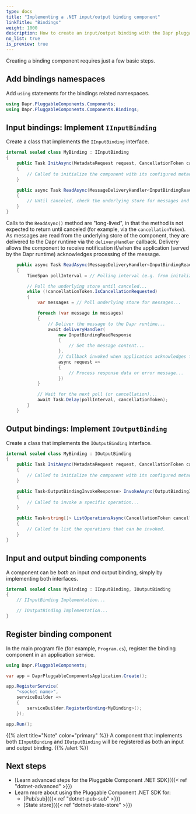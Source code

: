 ```yaml
---
type: docs
title: "Implementing a .NET input/output binding component"
linkTitle: "Bindings"
weight: 1000
description: How to create an input/output binding with the Dapr pluggable components .NET SDK
no_list: true
is_preview: true
---
```


Creating a binding component requires just a few basic steps.

## Add bindings namespaces

Add `using` statements for the bindings related namespaces.

```csharp
using Dapr.PluggableComponents.Components;
using Dapr.PluggableComponents.Components.Bindings;
```

## Input bindings: Implement `IInputBinding`

Create a class that implements the `IInputBinding` interface.

```csharp
internal sealed class MyBinding : IInputBinding
{
    public Task InitAsync(MetadataRequest request, CancellationToken cancellationToken = default)
    {
        // Called to initialize the component with its configured metadata...
    }

    public async Task ReadAsync(MessageDeliveryHandler<InputBindingReadRequest, InputBindingReadResponse> deliveryHandler, CancellationToken cancellationToken = default)
    {
        // Until canceled, check the underlying store for messages and deliver them to the Dapr runtime...
    }
}
```

Calls to the `ReadAsync()` method are "long-lived", in that the method is not expected to return until canceled (for example, via the `cancellationToken`). As messages are read from the underlying store of the component, they are delivered to the Dapr runtime via the `deliveryHandler` callback. Delivery allows the component to receive notification if/when the application (served by the Dapr runtime) acknowledges processing of the message.

```csharp
    public async Task ReadAsync(MessageDeliveryHandler<InputBindingReadRequest, InputBindingReadResponse> deliveryHandler, CancellationToken cancellationToken = default)
    {
        TimeSpan pollInterval = // Polling interval (e.g. from initalization metadata)...

        // Poll the underlying store until canceled...
        while (!cancellationToken.IsCancellationRequested)
        {
            var messages = // Poll underlying store for messages...

            foreach (var message in messages)
            {
                // Deliver the message to the Dapr runtime...
                await deliveryHandler(
                    new InputBindingReadResponse
                    {
                        // Set the message content...
                    },
                    // Callback invoked when application acknowledges the message...
                    async request =>
                    {
                        // Process response data or error message...
                    })
            }

            // Wait for the next poll (or cancellation)...
            await Task.Delay(pollInterval, cancellationToken);
        }
    }
```

## Output bindings: Implement `IOutputBinding`

Create a class that implements the `IOutputBinding` interface.

```csharp
internal sealed class MyBinding : IOutputBinding
{
    public Task InitAsync(MetadataRequest request, CancellationToken cancellationToken = default)
    {
        // Called to initialize the component with its configured metadata...
    }

    public Task<OutputBindingInvokeResponse> InvokeAsync(OutputBindingInvokeRequest request, CancellationToken cancellationToken = default)
    {
        // Called to invoke a specific operation...
    }

    public Task<string[]> ListOperationsAsync(CancellationToken cancellationToken = default)
    {
        // Called to list the operations that can be invoked.
    }
}
```

## Input and output binding components

A component can be _both_ an input _and_ output binding, simply by implementing both interfaces.

```csharp
internal sealed class MyBinding : IInputBinding, IOutputBinding
{
    // IInputBinding Implementation...

    // IOutputBinding Implementation...
}
```

## Register binding component

In the main program file (for example, `Program.cs`), register the binding component in an application service.

```csharp
using Dapr.PluggableComponents;

var app = DaprPluggableComponentsApplication.Create();

app.RegisterService(
    "<socket name>",
    serviceBuilder =>
    {
        serviceBuilder.RegisterBinding<MyBinding>();
    });

app.Run();
```

{{% alert title="Note" color="primary" %}}
A component that implements both `IInputBinding` and `IOutputBinding` will be registered as both an input and output binding.
{{% /alert %}}

## Next steps

- [Learn advanced steps for the Pluggable Component .NET SDK]({{< ref "dotnet-advanced" >}})
- Learn more about using the Pluggable Component .NET SDK for:
  - [Pub/sub]({{< ref "dotnet-pub-sub" >}})
  - [State store]({{< ref "dotnet-state-store" >}})